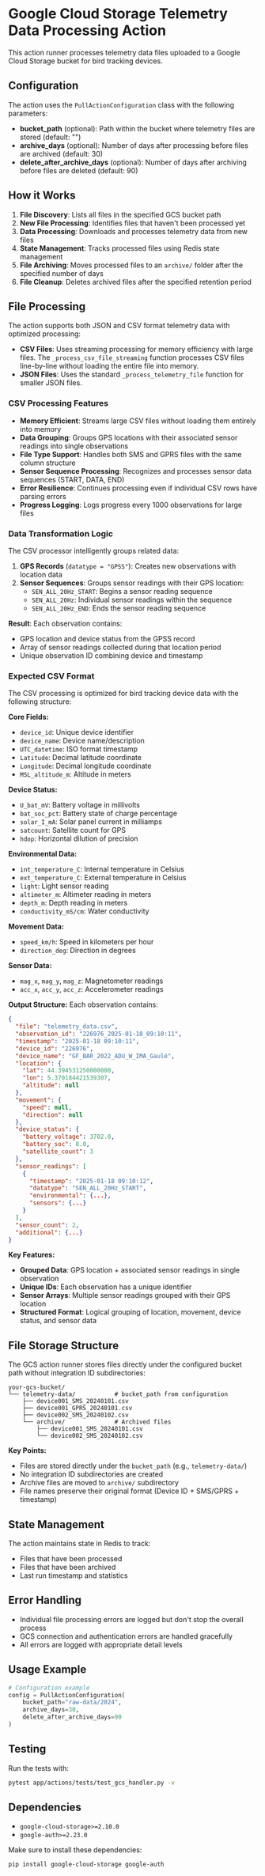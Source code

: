 # Google Cloud Storage Telemetry Data Processing Action

This action runner processes telemetry data files uploaded to a Google Cloud Storage bucket for bird tracking devices.

## Configuration

The action uses the `PullActionConfiguration` class with the following parameters:

- **bucket_path** (optional): Path within the bucket where telemetry files are stored (default: "")
- **archive_days** (optional): Number of days after processing before files are archived (default: 30)
- **delete_after_archive_days** (optional): Number of days after archiving before files are deleted (default: 90)

## How it Works

1. **File Discovery**: Lists all files in the specified GCS bucket path
2. **New File Processing**: Identifies files that haven't been processed yet
3. **Data Processing**: Downloads and processes telemetry data from new files
4. **State Management**: Tracks processed files using Redis state management
5. **File Archiving**: Moves processed files to an `archive/` folder after the specified number of days
6. **File Cleanup**: Deletes archived files after the specified retention period

## File Processing

The action supports both JSON and CSV format telemetry data with optimized processing:

- **CSV Files**: Uses streaming processing for memory efficiency with large files. The `_process_csv_file_streaming` function processes CSV files line-by-line without loading the entire file into memory.
- **JSON Files**: Uses the standard `_process_telemetry_file` function for smaller JSON files.

### CSV Processing Features

- **Memory Efficient**: Streams large CSV files without loading them entirely into memory
- **Data Grouping**: Groups GPS locations with their associated sensor readings into single observations
- **File Type Support**: Handles both SMS and GPRS files with the same column structure
- **Sensor Sequence Processing**: Recognizes and processes sensor data sequences (START, DATA, END)
- **Error Resilience**: Continues processing even if individual CSV rows have parsing errors
- **Progress Logging**: Logs progress every 1000 observations for large files

### Data Transformation Logic

The CSV processor intelligently groups related data:

1. **GPS Records** (`datatype = "GPSS"`): Creates new observations with location data
2. **Sensor Sequences**: Groups sensor readings with their GPS location:
   - `SEN_ALL_20Hz_START`: Begins a sensor reading sequence
   - `SEN_ALL_20Hz`: Individual sensor readings within the sequence
   - `SEN_ALL_20Hz_END`: Ends the sensor reading sequence

**Result**: Each observation contains:
- GPS location and device status from the GPSS record
- Array of sensor readings collected during that location period
- Unique observation ID combining device and timestamp

### Expected CSV Format

The CSV processing is optimized for bird tracking device data with the following structure:

**Core Fields:**
- `device_id`: Unique device identifier
- `device_name`: Device name/description
- `UTC_datetime`: ISO format timestamp
- `Latitude`: Decimal latitude coordinate
- `Longitude`: Decimal longitude coordinate
- `MSL_altitude_m`: Altitude in meters

**Device Status:**
- `U_bat_mV`: Battery voltage in millivolts
- `bat_soc_pct`: Battery state of charge percentage
- `solar_I_mA`: Solar panel current in milliamps
- `satcount`: Satellite count for GPS
- `hdop`: Horizontal dilution of precision

**Environmental Data:**
- `int_temperature_C`: Internal temperature in Celsius
- `ext_temperature_C`: External temperature in Celsius
- `light`: Light sensor reading
- `altimeter_m`: Altimeter reading in meters
- `depth_m`: Depth reading in meters
- `conductivity_mS/cm`: Water conductivity

**Movement Data:**
- `speed_km/h`: Speed in kilometers per hour
- `direction_deg`: Direction in degrees

**Sensor Data:**
- `mag_x`, `mag_y`, `mag_z`: Magnetometer readings
- `acc_x`, `acc_y`, `acc_z`: Accelerometer readings

**Output Structure:**
Each observation contains:
```json
{
  "file": "telemetry_data.csv",
  "observation_id": "226976_2025-01-18_09:10:11",
  "timestamp": "2025-01-18 09:10:11",
  "device_id": "226976",
  "device_name": "GF_BAR_2022_ADU_W_IMA_Gaulé",
  "location": {
    "lat": 44.394531250000000,
    "lon": 5.370184421539307,
    "altitude": null
  },
  "movement": {
    "speed": null,
    "direction": null
  },
  "device_status": {
    "battery_voltage": 3702.0,
    "battery_soc": 8.0,
    "satellite_count": 3
  },
  "sensor_readings": [
    {
      "timestamp": "2025-01-18 09:10:12",
      "datatype": "SEN_ALL_20Hz_START",
      "environmental": {...},
      "sensors": {...}
    }
  ],
  "sensor_count": 2,
  "additional": {...}
}
```

**Key Features:**
- **Grouped Data**: GPS location + associated sensor readings in single observation
- **Unique IDs**: Each observation has a unique identifier
- **Sensor Arrays**: Multiple sensor readings grouped with their GPS location
- **Structured Format**: Logical grouping of location, movement, device status, and sensor data

## File Storage Structure

The GCS action runner stores files directly under the configured bucket path without integration ID subdirectories:

```
your-gcs-bucket/
└── telemetry-data/           # bucket_path from configuration
    ├── device001_SMS_20240101.csv
    ├── device001_GPRS_20240101.csv
    ├── device002_SMS_20240102.csv
    └── archive/              # Archived files
        ├── device001_SMS_20240101.csv
        └── device002_SMS_20240102.csv
```

**Key Points:**
- Files are stored directly under the `bucket_path` (e.g., `telemetry-data/`)
- No integration ID subdirectories are created
- Archive files are moved to `archive/` subdirectory
- File names preserve their original format (Device ID + SMS/GPRS + timestamp)

## State Management

The action maintains state in Redis to track:
- Files that have been processed
- Files that have been archived
- Last run timestamp and statistics

## Error Handling

- Individual file processing errors are logged but don't stop the overall process
- GCS connection and authentication errors are handled gracefully
- All errors are logged with appropriate detail levels

## Usage Example

```python
# Configuration example
config = PullActionConfiguration(
    bucket_path="raw-data/2024",
    archive_days=30,
    delete_after_archive_days=90
)
```

## Testing

Run the tests with:
```bash
pytest app/actions/tests/test_gcs_handler.py -v
```

## Dependencies

- `google-cloud-storage>=2.10.0`
- `google-auth>=2.23.0`

Make sure to install these dependencies:
```bash
pip install google-cloud-storage google-auth
```
